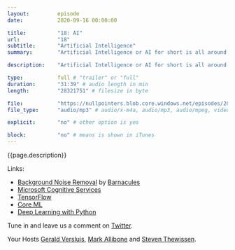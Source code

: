 ```yaml
---
layout:         episode
date: 			2020-09-16 00:00:00

title: 			"18: AI"
url:            "18"
subtitle: 		"Artificial Intelligence"
summary: 		"Artificial Intelligence or AI for short is all around us it seems. Is it here to solve all our problems or are we looking at the next Skynet? Ever wondered what is behind all of the AI talk? What would it take to add some AI to your apps? Well, in this episode we will talk about all those topics and how you can get started today without having to through years of study."

description: 	"Artificial Intelligence or AI for short is all around us it seems. Is it here to solve all our problems or are we looking at the next Skynet? Ever wondered what is behind all of the AI talk? What would it take to add some AI to your apps? Well, in this episode we will talk about all those topics and how you can get started today without having to through years of study."

type:			full # "trailer" or "full"
duration: 		"31:39" # audio length in min
length: 		"28321751" # filesize in byte

file: 			"https://nullpointers.blob.core.windows.net/episodes/20200916_AI.mp3"
file_type: 		"audio/mp3" # audio/x-m4a, audio/mp3, audio/mpeg, video/quicktime, video/mp4, video/x-m4v, application/pdf, and document/x-epub

explicit: 		"no" # other option is yes

block: 			"no" # means is shown in iTunes
---
```


{{page.description}}

Links:

- [Background Noise Removal](https://www.youtube.com/watch?v=Q-mETIjcIV0) by [Barnacules](https://twitter.com/barnacules)
- [Microsoft Cognitive Services](https://azure.microsoft.com/en-us/services/cognitive-services/)
- [TensorFlow](https://www.tensorflow.org/)
- [Core ML](https://developer.apple.com/documentation/coreml)
- [Deep Learning with Python](https://www.manning.com/books/deep-learning-with-python)

Tune in and leave us a comment on [Twitter](https://twitter.com/nullpointersio).

Your Hosts [Gerald Versluis](https://twitter.com/jfversluis), [Mark Allibone](https://twitter.com/mallibone) and [Steven Thewissen](https://twitter.com/devnl).

